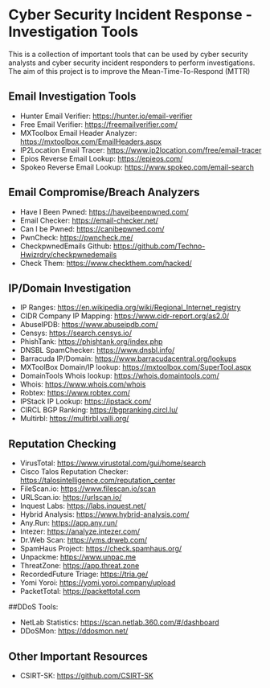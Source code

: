 # Cyber Security Incident Response - Investigation Tools
This is a collection of important tools that can be used by cyber security analysts and cyber security incident responders to perform investigations. The aim of this project is to improve the Mean-Time-To-Respond (MTTR)

## Email Investigation Tools
- Hunter Email Verifier: https://hunter.io/email-verifier
- Free Email Verifier: https://freemailverifier.com/
- MXToolbox Email Header Analyzer: https://mxtoolbox.com/EmailHeaders.aspx
- IP2Location Email Tracer: https://www.ip2location.com/free/email-tracer
- Epios Reverse Email Lookup: https://epieos.com/
- Spokeo Reverse Email Lookup: https://www.spokeo.com/email-search

## Email Compromise/Breach Analyzers
- Have I Been Pwned: https://haveibeenpwned.com/
- Email Checker: https://email-checker.net/
- Can I be Pwned: https://canibepwned.com/
- PwnCheck: https://pwncheck.me/
- CheckpwnedEmails Github: https://github.com/Techno-Hwizrdry/checkpwnedemails
- Check Them: https://www.checkthem.com/hacked/

## IP/Domain Investigation
- IP Ranges: https://en.wikipedia.org/wiki/Regional_Internet_registry
- CIDR Company IP Mapping: https://www.cidr-report.org/as2.0/
- AbuseIPDB: https://www.abuseipdb.com/
- Censys: https://search.censys.io/
- PhishTank: https://phishtank.org/index.php
- DNSBL SpamChecker: https://www.dnsbl.info/
- Barracuda IP/Domain: https://www.barracudacentral.org/lookups
- MXToolBox Domain/IP lookup: https://mxtoolbox.com/SuperTool.aspx
- DomainTools Whois lookup: https://whois.domaintools.com/
- Whois: https://www.whois.com/whois
- Robtex: https://www.robtex.com/
- IPStack IP Lookup: https://ipstack.com/
- CIRCL BGP Ranking: https://bgpranking.circl.lu/
- Multirbl: https://multirbl.valli.org/

## Reputation Checking
- VirusTotal: https://www.virustotal.com/gui/home/search
- Cisco Talos Reputation Checker: https://talosintelligence.com/reputation_center
- FileScan.io: https://www.filescan.io/scan
- URLScan.io: https://urlscan.io/
- Inquest Labs: https://labs.inquest.net/
- Hybrid Analysis: https://www.hybrid-analysis.com/
- Any.Run: https://app.any.run/
- Intezer: https://analyze.intezer.com/
- Dr.Web Scan: https://vms.drweb.com/
- SpamHaus Project: https://check.spamhaus.org/
- Unpackme: https://www.unpac.me
- ThreatZone: https://app.threat.zone
- RecordedFuture Triage: https://tria.ge/
- Yomi Yoroi: https://yomi.yoroi.company/upload
- PacketTotal: https://packettotal.com

##DDoS Tools:
- NetLab Statistics: https://scan.netlab.360.com/#/dashboard
- DDoSMon: https://ddosmon.net/

## Other Important Resources
- CSIRT-SK: https://github.com/CSIRT-SK
